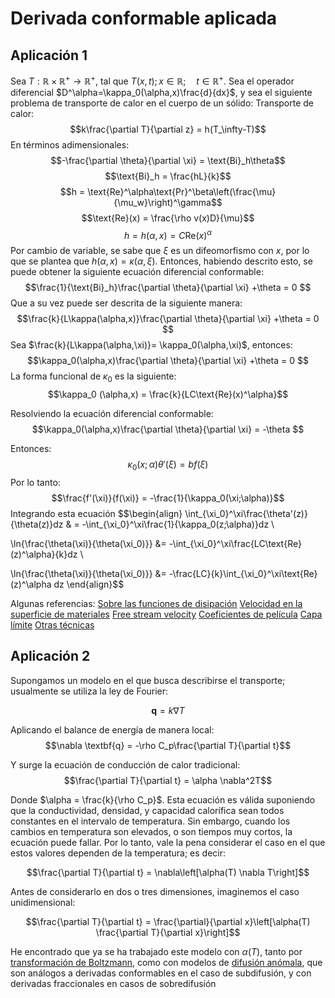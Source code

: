# Derivada conformable aplicada
## Aplicación 1
Sea $T:\mathbb{R}\times\mathbb{R}^+\rightarrow\mathbb{R}^+$, tal que $T(x,t); x\in \mathbb{R};\quad t\in\mathbb{R^+}$. Sea el operador diferencial $D^\alpha=\kappa_0(\alpha,x)\frac{d}{dx}$, y sea el siguiente problema de transporte de calor en el cuerpo de un sólido:
Transporte de calor: 
$$k\frac{\partial T}{\partial z} = h(T_\infty-T)$$
En términos adimensionales: 
$$-\frac{\partial \theta}{\partial \xi} = \text{Bi}_h\theta$$
$$\text{Bi}_h = \frac{hL}{k}$$
$$h = \text{Re}^\alpha\text{Pr}^\beta\left(\frac{\mu}{\mu_w}\right)^\gamma$$
$$\text{Re}(x) = \frac{\rho v(x)D}{\mu}$$
$$h = h(\alpha,x) = C\text{Re}(x)^\alpha$$
Por cambio de variable, se sabe que $\xi$ es un difeomorfismo con $x$, por lo que se plantea que $h(\alpha,x)=\kappa(\alpha,\xi).$ Entonces, habiendo descrito esto, se puede obtener la siguiente ecuación diferencial conformable:
$$\frac{1}{\text{Bi}_h}\frac{\partial \theta}{\partial \xi} +\theta = 0 $$
Que a su vez puede ser descrita de la siguiente manera: 
$$\frac{k}{L\kappa(\alpha,x)}\frac{\partial \theta}{\partial \xi} +\theta = 0 $$
Sea $\frac{k}{L\kappa(\alpha,\xi)}= \kappa_0(\alpha,\xi)$, entonces: 
$$\kappa_0(\alpha,x)\frac{\partial \theta}{\partial \xi} +\theta = 0 $$
La forma funcional de $\kappa_0$ es la siguiente: 
$$\kappa_0 (\alpha,x) = \frac{k}{LC\text{Re}(x)^\alpha}$$


Resolviendo la ecuación diferencial conformable: 
$$\kappa_0(\alpha,x)\frac{\partial \theta}{\partial \xi} = -\theta $$

Entonces:
$$\kappa_0(x;\alpha) \theta'(\xi) = bf(\xi)$$
Por lo tanto:
$$\frac{f'(\xi)}{f(\xi)} = -\frac{1}{\kappa_0(\xi;\alpha)}$$
Integrando esta ecuación
$$\begin{align}
\int_{\xi_0}^\xi\frac{\theta'(z)}{\theta(z)}dz & = -\int_{\xi_0}^\xi\frac{1}{\kappa_0(z;\alpha)}dz \\

\ln{\frac{\theta(\xi)}{\theta(\xi_0)}} &=  -\int_{\xi_0}^\xi\frac{LC\text{Re}(z)^\alpha}{k}dz \\

\ln{\frac{\theta(\xi)}{\theta(\xi_0)}} &=  -\frac{LC}{k}\int_{\xi_0}^\xi\text{Re}(z)^\alpha dz 
\end{align}$$

Algunas referencias: 
[Sobre las funciones de disipación](https://www.sciencedirect.com/topics/engineering/dissipation-function)
[Velocidad en la superficie de materiales](https://www.sciencedirect.com/topics/engineering/surface-velocity)
[Free stream velocity](https://www.sciencedirect.com/topics/engineering/free-stream-velocity)
[Coeficientes de película](https://www.sciencedirect.com/topics/engineering/film-coefficient)
[Capa límite](https://www.sciencedirect.com/topics/earth-and-planetary-sciences/thermal-boundary-layer)
[Otras técnicas](https://reader.elsevier.com/reader/sd/pii/S2090447920301271?token=C275AEB0A4B1340A32CC5A82B421FE478514BE1E8CAA040219F70715829596094282A410B7F984A98179970D1D082D64&originRegion=us-east-1&originCreation=20220531162942)
## Aplicación 2

Supongamos un modelo en el que busca describirse el transporte; usualmente se utiliza la ley de Fourier: 

$$\textbf{q}=k\nabla T$$

Aplicando el balance de energía de manera local: 
$$\nabla \textbf{q} = -\rho C_p\frac{\partial T}{\partial t}$$

Y surge la ecuación de conducción de calor tradicional: 
$$\frac{\partial T}{\partial t} = \alpha \nabla^2T$$

Donde $\alpha = \frac{k}{\rho C_p}$. Esta ecuación es válida suponiendo que la conductividad, densidad, y capacidad calorífica sean todos constantes en el intervalo de temperatura. Sin embargo, cuando los cambios en temperatura son elevados, o son tiempos muy cortos, la ecuación puede fallar. Por lo tanto, vale la pena considerar el caso en el que estos valores dependen de la temperatura; es decir: 

$$\frac{\partial T}{\partial t} = \nabla\left[\alpha(T) \nabla T\right]$$

Antes de considerarlo en dos o tres dimensiones, imaginemos el caso unidimensional:

$$\frac{\partial T}{\partial t} = \frac{\partial}{\partial x}\left[\alpha(T) \frac{\partial T}{\partial x}\right]$$

He encontrado que ya se ha trabajado este modelo con $\alpha(T)$, tanto por  [transformación de Boltzmann](https://www.sciencedirect.com/science/article/pii/S0364591621000122), como con modelos de [difusión anómala](https://doi.org/10.1039%2FC4CP03465A), que son análogos a derivadas conformables en el caso de subdifusión, y con derivadas fraccionales en casos de sobredifusión